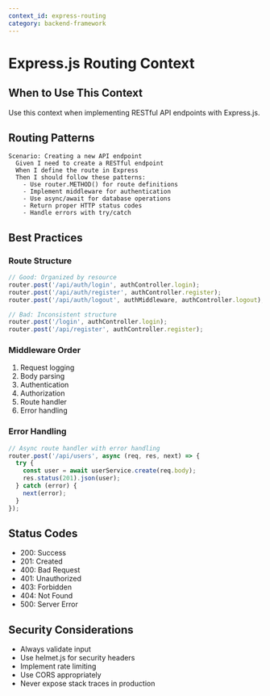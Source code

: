 ```yaml
---
context_id: express-routing
category: backend-framework
---
```


# Express.js Routing Context

## When to Use This Context

Use this context when implementing RESTful API endpoints with Express.js.

## Routing Patterns

```gherkin
Scenario: Creating a new API endpoint
  Given I need to create a RESTful endpoint
  When I define the route in Express
  Then I should follow these patterns:
    - Use router.METHOD() for route definitions
    - Implement middleware for authentication
    - Use async/await for database operations
    - Return proper HTTP status codes
    - Handle errors with try/catch
```

## Best Practices

### Route Structure

```javascript
// Good: Organized by resource
router.post('/api/auth/login', authController.login);
router.post('/api/auth/register', authController.register);
router.post('/api/auth/logout', authMiddleware, authController.logout);

// Bad: Inconsistent structure
router.post('/login', authController.login);
router.post('/api/register', authController.register);
```

### Middleware Order

1. Request logging
2. Body parsing
3. Authentication
4. Authorization
5. Route handler
6. Error handling

### Error Handling

```javascript
// Async route handler with error handling
router.post('/api/users', async (req, res, next) => {
  try {
    const user = await userService.create(req.body);
    res.status(201).json(user);
  } catch (error) {
    next(error);
  }
});
```

## Status Codes

- 200: Success
- 201: Created
- 400: Bad Request
- 401: Unauthorized
- 403: Forbidden
- 404: Not Found
- 500: Server Error

## Security Considerations

- Always validate input
- Use helmet.js for security headers
- Implement rate limiting
- Use CORS appropriately
- Never expose stack traces in production

